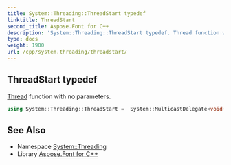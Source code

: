 ```yaml
---
title: System::Threading::ThreadStart typedef
linktitle: ThreadStart
second_title: Aspose.Font for C++
description: 'System::Threading::ThreadStart typedef. Thread function with no parameters in C++.'
type: docs
weight: 1900
url: /cpp/system.threading/threadstart/
---
```

## ThreadStart typedef


[Thread](../thread/) function with no parameters.

```cpp
using System::Threading::ThreadStart =  System::MulticastDelegate<void()>
```

## See Also

* Namespace [System::Threading](../)
* Library [Aspose.Font for C++](../../)
